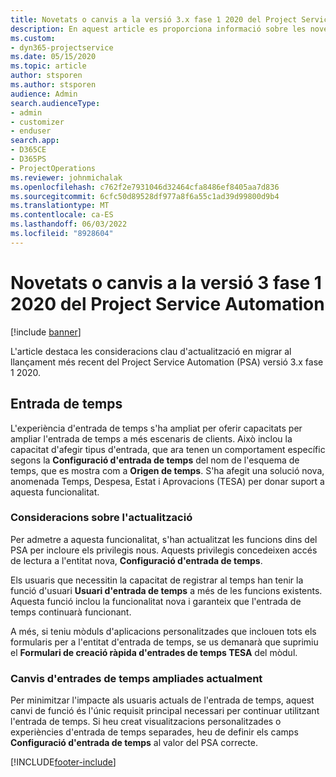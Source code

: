 ```yaml
---
title: Novetats o canvis a la versió 3.x fase 1 2020 del Project Service Automation
description: En aquest article es proporciona informació sobre les novetats i els canvis a la versió 3 fase 1 2020 del Project Service Automation.
ms.custom:
- dyn365-projectservice
ms.date: 05/15/2020
ms.topic: article
author: stsporen
ms.author: stsporen
audience: Admin
search.audienceType:
- admin
- customizer
- enduser
search.app:
- D365CE
- D365PS
- ProjectOperations
ms.reviewer: johnmichalak
ms.openlocfilehash: c762f2e7931046d32464cfa8486ef8405aa7d836
ms.sourcegitcommit: 6cfc50d89528df977a8f6a55c1ad39d99800d9b4
ms.translationtype: MT
ms.contentlocale: ca-ES
ms.lasthandoff: 06/03/2022
ms.locfileid: "8928604"
---
```

# <a name="whats-new-or-changed-in-project-service-automation-version-3-wave-1-2020"></a>Novetats o canvis a la versió 3 fase 1 2020 del Project Service Automation

[!include [banner](../includes/psa-now-project-operations.md)]

L'article destaca les consideracions clau d'actualització en migrar al llançament més recent del Project Service Automation (PSA) versió 3.x fase 1 2020.

## <a name="time-entry"></a>Entrada de temps
L'experiència d'entrada de temps s'ha ampliat per oferir capacitats per ampliar l'entrada de temps a més escenaris de clients. Això inclou la capacitat d'afegir tipus d'entrada, que ara tenen un comportament específic segons la **Configuració d'entrada de temps** del nom de l'esquema de temps, que es mostra com a **Origen de temps**. S'ha afegit una solució nova, anomenada Temps, Despesa, Estat i Aprovacions (TESA) per donar suport a aquesta funcionalitat.

### <a name="upgrade-consideration"></a>Consideracions sobre l'actualització
Per admetre a aquesta funcionalitat, s'han actualitzat les funcions dins del PSA per incloure els privilegis nous. Aquests privilegis concedeixen accés de lectura a l'entitat nova, **Configuració d'entrada de temps**.

Els usuaris que necessitin la capacitat de registrar al temps han tenir la funció d'usuari **Usuari d'entrada de temps** a més de les funcions existents. Aquesta funció inclou la funcionalitat nova i garanteix que l'entrada de temps continuarà funcionant.

A més, si teniu mòduls d'aplicacions personalitzades que inclouen tots els formularis per a l'entitat d'entrada de temps, se us demanarà que suprimiu el **Formulari de creació ràpida d'entrades de temps TESA** del mòdul.

### <a name="currently-extended-time-entry-changes"></a>Canvis d'entrades de temps ampliades actualment
Per minimitzar l'impacte als usuaris actuals de l'entrada de temps, aquest canvi de funció és l'únic requisit principal necessari per continuar utilitzant l'entrada de temps. Si heu creat visualitzacions personalitzades o experiències d'entrada de temps separades, heu de definir els camps **Configuració d'entrada de temps** al valor del PSA correcte.


[!INCLUDE[footer-include](../includes/footer-banner.md)]
